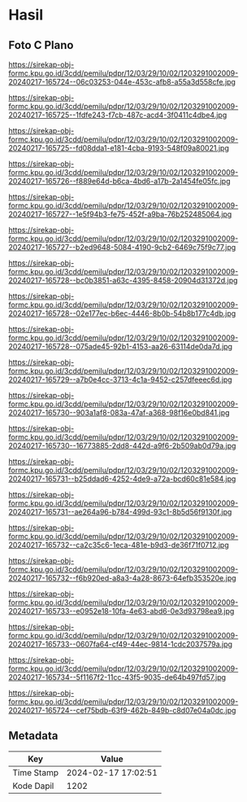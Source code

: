 # Hasil

## Foto C Plano

https://sirekap-obj-formc.kpu.go.id/3cdd/pemilu/pdpr/12/03/29/10/02/1203291002009-20240217-165724--06c03253-044e-453c-afb8-a55a3d558cfe.jpg

https://sirekap-obj-formc.kpu.go.id/3cdd/pemilu/pdpr/12/03/29/10/02/1203291002009-20240217-165725--1fdfe243-f7cb-487c-acd4-3f0411c4dbe4.jpg

https://sirekap-obj-formc.kpu.go.id/3cdd/pemilu/pdpr/12/03/29/10/02/1203291002009-20240217-165725--fd08dda1-e181-4cba-9193-548f09a80021.jpg

https://sirekap-obj-formc.kpu.go.id/3cdd/pemilu/pdpr/12/03/29/10/02/1203291002009-20240217-165726--f889e64d-b6ca-4bd6-a17b-2a1454fe05fc.jpg

https://sirekap-obj-formc.kpu.go.id/3cdd/pemilu/pdpr/12/03/29/10/02/1203291002009-20240217-165727--1e5f94b3-fe75-452f-a9ba-76b252485064.jpg

https://sirekap-obj-formc.kpu.go.id/3cdd/pemilu/pdpr/12/03/29/10/02/1203291002009-20240217-165727--b2ed9648-5084-4190-9cb2-6469c75f9c77.jpg

https://sirekap-obj-formc.kpu.go.id/3cdd/pemilu/pdpr/12/03/29/10/02/1203291002009-20240217-165728--bc0b3851-a63c-4395-8458-20904d31372d.jpg

https://sirekap-obj-formc.kpu.go.id/3cdd/pemilu/pdpr/12/03/29/10/02/1203291002009-20240217-165728--02e177ec-b6ec-4446-8b0b-54b8b177c4db.jpg

https://sirekap-obj-formc.kpu.go.id/3cdd/pemilu/pdpr/12/03/29/10/02/1203291002009-20240217-165728--075ade45-92b1-4153-aa26-63114de0da7d.jpg

https://sirekap-obj-formc.kpu.go.id/3cdd/pemilu/pdpr/12/03/29/10/02/1203291002009-20240217-165729--a7b0e4cc-3713-4c1a-9452-c257dfeeec6d.jpg

https://sirekap-obj-formc.kpu.go.id/3cdd/pemilu/pdpr/12/03/29/10/02/1203291002009-20240217-165730--903a1af8-083a-47af-a368-98f16e0bd841.jpg

https://sirekap-obj-formc.kpu.go.id/3cdd/pemilu/pdpr/12/03/29/10/02/1203291002009-20240217-165730--16773885-2dd8-442d-a9f6-2b509ab0d79a.jpg

https://sirekap-obj-formc.kpu.go.id/3cdd/pemilu/pdpr/12/03/29/10/02/1203291002009-20240217-165731--b25ddad6-4252-4de9-a72a-bcd60c81e584.jpg

https://sirekap-obj-formc.kpu.go.id/3cdd/pemilu/pdpr/12/03/29/10/02/1203291002009-20240217-165731--ae264a96-b784-499d-93c1-8b5d56f9130f.jpg

https://sirekap-obj-formc.kpu.go.id/3cdd/pemilu/pdpr/12/03/29/10/02/1203291002009-20240217-165732--ca2c35c6-1eca-481e-b9d3-de36f71f0712.jpg

https://sirekap-obj-formc.kpu.go.id/3cdd/pemilu/pdpr/12/03/29/10/02/1203291002009-20240217-165732--f6b920ed-a8a3-4a28-8673-64efb353520e.jpg

https://sirekap-obj-formc.kpu.go.id/3cdd/pemilu/pdpr/12/03/29/10/02/1203291002009-20240217-165733--e0952e18-10fa-4e63-abd6-0e3d93798ea9.jpg

https://sirekap-obj-formc.kpu.go.id/3cdd/pemilu/pdpr/12/03/29/10/02/1203291002009-20240217-165733--0607fa64-cf49-44ec-9814-1cdc2037579a.jpg

https://sirekap-obj-formc.kpu.go.id/3cdd/pemilu/pdpr/12/03/29/10/02/1203291002009-20240217-165734--5f1167f2-11cc-43f5-9035-de64b497fd57.jpg

https://sirekap-obj-formc.kpu.go.id/3cdd/pemilu/pdpr/12/03/29/10/02/1203291002009-20240217-165724--cef75bdb-63f9-462b-849b-c8d07e04a0dc.jpg


## Metadata

| Key        | Value               |
| ---------- | ------------------- |
| Time Stamp | 2024-02-17 17:02:51 |
| Kode Dapil | 1202                |



